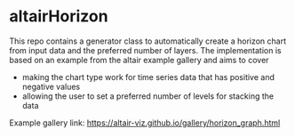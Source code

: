 # altairHorizon
This repo contains a generator class to automatically create a horizon chart from input data and the preferred number of layers. The implementation is based on an example from the altair example gallery and aims to cover 
- making the chart type work for time series data that has positive and negative values
- allowing the user to set a preferred number of levels for stacking the data

Example gallery link: https://altair-viz.github.io/gallery/horizon_graph.html

